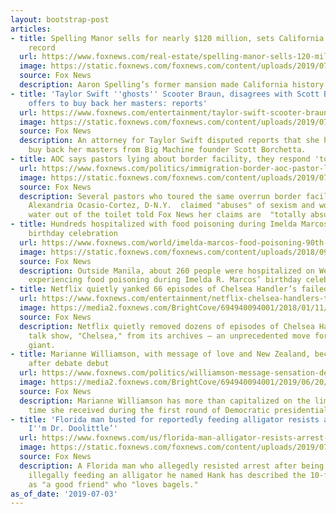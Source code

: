 ```yaml
---
layout: bootstrap-post
articles:
- title: Spelling Manor sells for nearly $120 million, sets California real estate
    record
  url: https://www.foxnews.com/real-estate/spelling-manor-sells-120-million-sets-california-record
  image: https://static.foxnews.com/foxnews.com/content/uploads/2019/07/the-manor-1-google-maps.jpg
  source: Fox News
  description: Aaron Spelling’s former mansion made California history on Tuesday.
- title: 'Taylor Swift ''ghosts'' Scooter Braun, disagrees with Scott Borchetta on
    offers to buy back her masters: reports'
  url: https://www.foxnews.com/entertainment/taylor-swift-scooter-braun-scott-borchetta-masters-ghosted
  image: https://static.foxnews.com/foxnews.com/content/uploads/2019/07/taylor-swift-getty-ff.jpg
  source: Fox News
  description: An attorney for Taylor Swift disputed reports that she had offers to
    buy back her masters from Big Machine founder Scott Borchetta.
- title: AOC says pastors lying about border facility, they respond 'totally absurd'
  url: https://www.foxnews.com/politics/immigration-border-aoc-pastor-lying
  image: https://static.foxnews.com/foxnews.com/content/uploads/2019/07/Hispanicpastors1.jpg
  source: Fox News
  description: Several pastors who toured the same overrun border facility where Rep.
    Alexandria Ocasio-Cortez, D-N.Y.  claimed "abuses" of sexism and women drinking
    water out of the toilet told Fox News her claims are  "totally absurd."
- title: Hundreds hospitalized with food poisoning during Imelda Marcos’ lavish 90th
    birthday celebration
  url: https://www.foxnews.com/world/imelda-marcos-food-poisoning-90th-birthday
  image: https://static.foxnews.com/foxnews.com/content/uploads/2018/09/Philippines-Aquino-3.jpg
  source: Fox News
  description: Outside Manila, about 260 people were hospitalized on Wednesday after
    experiencing food poisoning during Imelda R. Marcos’ birthday celebration.
- title: Netflix quietly yanked 66 episodes of Chelsea Handler’s failed talk show
  url: https://www.foxnews.com/entertainment/netflix-chelsea-handlers-talk-show
  image: https://media2.foxnews.com/BrightCove/694940094001/2018/01/11/694940094001_5708016142001_5708002951001-vs.jpg
  source: Fox News
  description: Netflix quietly removed dozens of episodes of Chelsea Handler’s failed
    talk show, "Chelsea," from its archives – an unprecedented move for the streaming
    giant.
- title: Marianne Williamson, with message of love and New Zealand, becomes sensation
    after debate debut
  url: https://www.foxnews.com/politics/williamson-message-sensation-debate
  image: https://media2.foxnews.com/BrightCove/694940094001/2019/06/20/694940094001_6050568117001_6050569130001-vs.jpg
  source: Fox News
  description: Marianne Williamson has more than capitalized on the limited speaking
    time she received during the first round of Democratic presidential primary debates.
- title: 'Florida man busted for reportedly feeding alligator resists arrest: ‘Maybe
    I''m Dr. Doolittle’'
  url: https://www.foxnews.com/us/florida-man-alligator-resists-arrest-dr-doolittle
  image: https://static.foxnews.com/foxnews.com/content/uploads/2019/07/paul-fortin-gator-feeder.jpg
  source: Fox News
  description: A Florida man who allegedly resisted arrest after being reported for
    illegally feeding an alligator he named Hank has described the 10-foot reptile
    as "a good friend" who "loves bagels."
as_of_date: '2019-07-03'
---
```


